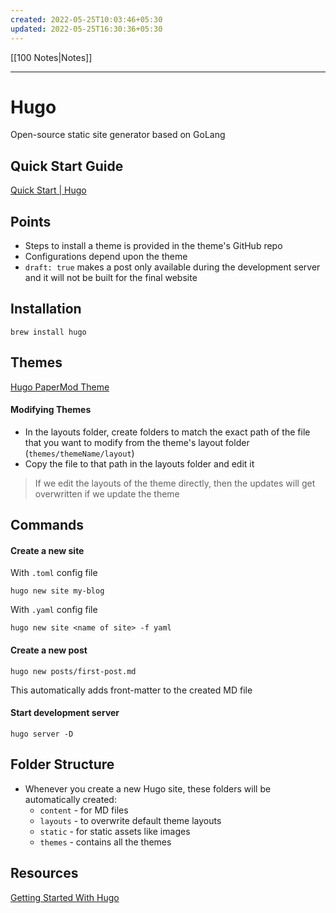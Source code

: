```yaml
---
created: 2022-05-25T10:03:46+05:30
updated: 2022-05-25T16:30:36+05:30
---
```

[[100 Notes|Notes]]

---
# Hugo
Open-source static site generator based on GoLang
## Quick Start Guide
[Quick Start | Hugo](https://gohugo.io/getting-started/quick-start/)

## Points
- Steps to install a theme is provided in the theme's GitHub repo
- Configurations depend upon the theme
- `draft: true` makes a post only available during the development server and it will not be built for the final website

## Installation
```
brew install hugo
```

## Themes
[Hugo PaperMod Theme](https://github.com/adityatelange/hugo-PaperMod)

#### Modifying Themes
- In the layouts folder, create folders to match the exact path of the file that you want to modify from the theme's layout folder (`themes/themeName/layout`)
- Copy the file to that path in the layouts folder and edit it

> If we edit the layouts of the theme directly, then the updates will get overwritten if we update the theme

## Commands
#### Create a new site
With `.toml` config file
```
hugo new site my-blog
```
With `.yaml` config file
```
hugo new site <name of site> -f yaml
```

#### Create a new post
```
hugo new posts/first-post.md
```
This automatically adds front-matter to the created MD file

#### Start development server
```
hugo server -D
```

## Folder Structure
- Whenever you create a new Hugo site, these folders will be automatically created:
	- `content` - for MD files
	- `layouts` - to overwrite default theme layouts
	- `static` - for static assets like images
	- `themes` - contains all the themes

## Resources
[Getting Started With Hugo](https://www.youtube.com/watch?v=hjD9jTi_DQ4)